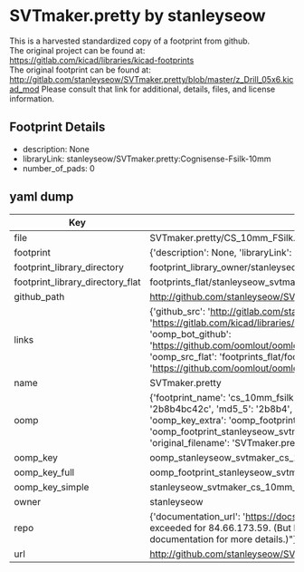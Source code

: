 # SVTmaker.pretty by stanleyseow  
This is a harvested standardized copy of a footprint from github.  
The original project can be found at:  
https://gitlab.com/kicad/libraries/kicad-footprints  
The original footprint can be found at:
http://gitlab.com/stanleyseow/SVTmaker.pretty/blob/master/z_Drill_05x6.kicad_mod
Please consult that link for additional, details, files, and license information.  
## Footprint Details
* description: None  
* libraryLink: stanleyseow/SVTmaker.pretty:Cognisense-Fsilk-10mm  
* number_of_pads: 0  
## yaml dump  
| Key | Value |  
| --- | --- |  
| file | SVTmaker.pretty/CS_10mm_FSilk.kicad_mod |  
| footprint | {'description': None, 'libraryLink': 'stanleyseow/SVTmaker.pretty:Cognisense-Fsilk-10mm', 'number_of_pads': 0} |  
| footprint_library_directory | footprint_library_owner/stanleyseow_SVTmaker.pretty |  
| footprint_library_directory_flat | footprints_flat/stanleyseow_svtmaker_cs_10mm_fsilk/working |  
| github_path | http://github.com/stanleyseow/SVTmaker.pretty/blob/master/CS_10mm_FSilk.kicad_mod |  
| links | {'github_src': 'http://gitlab.com/stanleyseow/SVTmaker.pretty/blob/master/z_Drill_05x6.kicad_mod', 'github_src_repo': 'https://gitlab.com/kicad/libraries/kicad-footprints', 'oomp_bot': 'footprints/stanleyseow_svtmaker_cs_10mm_fsilk/working', 'oomp_bot_github': 'https://github.com/oomlout/oomlout_oomp_footprint_bot/tree/main/footprints/stanleyseow_svtmaker_cs_10mm_fsilk/working', 'oomp_src_flat': 'footprints_flat/footprints_flat/stanleyseow_svtmaker_cs_10mm_fsilk/working', 'oomp_src_flat_github': 'https://github.com/oomlout/oomlout_oomp_footprint_src/tree/main/footprints_flat/stanleyseow_svtmaker_cs_10mm_fsilk/working'} |  
| name | SVTmaker.pretty |  
| oomp | {'footprint_name': 'cs_10mm_fsilk', 'library_name': 'svtmaker', 'md5': '2b8b4bc42c5822c77f8622470c80cff1', 'md5_10': '2b8b4bc42c', 'md5_5': '2b8b4', 'md5_6': '2b8b4b', 'oomp_key': 'oomp_stanleyseow_svtmaker_cs_10mm_fsilk', 'oomp_key_extra': 'oomp_footprint_stanleyseow_svtmaker_cs_10mm_fsilk', 'oomp_key_full': 'oomp_footprint_stanleyseow_svtmaker_cs_10mm_fsilk_2b8b4b', 'oomp_key_simple': 'stanleyseow_svtmaker_cs_10mm_fsilk', 'original_filename': 'SVTmaker.pretty/CS_10mm_FSilk.kicad_mod', 'owner_name': 'stanleyseow'} |  
| oomp_key | oomp_stanleyseow_svtmaker_cs_10mm_fsilk |  
| oomp_key_full | oomp_footprint_stanleyseow_svtmaker_cs_10mm_fsilk |  
| oomp_key_simple | stanleyseow_svtmaker_cs_10mm_fsilk |  
| owner | stanleyseow |  
| repo | {'documentation_url': 'https://docs.github.com/rest/overview/resources-in-the-rest-api#rate-limiting', 'message': "API rate limit exceeded for 84.66.173.59. (But here's the good news: Authenticated requests get a higher rate limit. Check out the documentation for more details.)"} |  
| url | http://github.com/stanleyseow/SVTmaker.pretty |  

